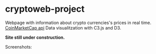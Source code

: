 # cryptoweb-project
Webpage with information about crypto currencies's prices in real time.
[CoinMarketCap api](https://coinmarketcap.com/api/)
Data visualitzation with C3.js and D3. 

**Site still under construction.**

Screenshots: 

